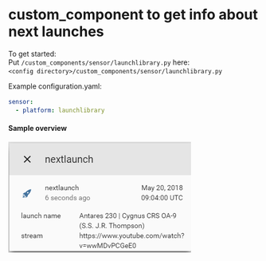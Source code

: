 # custom_component to get info about next launches

To get started:   
Put `/custom_components/sensor/launchlibrary.py` here:  
`<config directory>/custom_components/sensor/launchlibrary.py`  


Example configuration.yaml:  
```yaml
sensor:
  - platform: launchlibrary
```
 #### Sample overview
![Sample overview](overview.png)